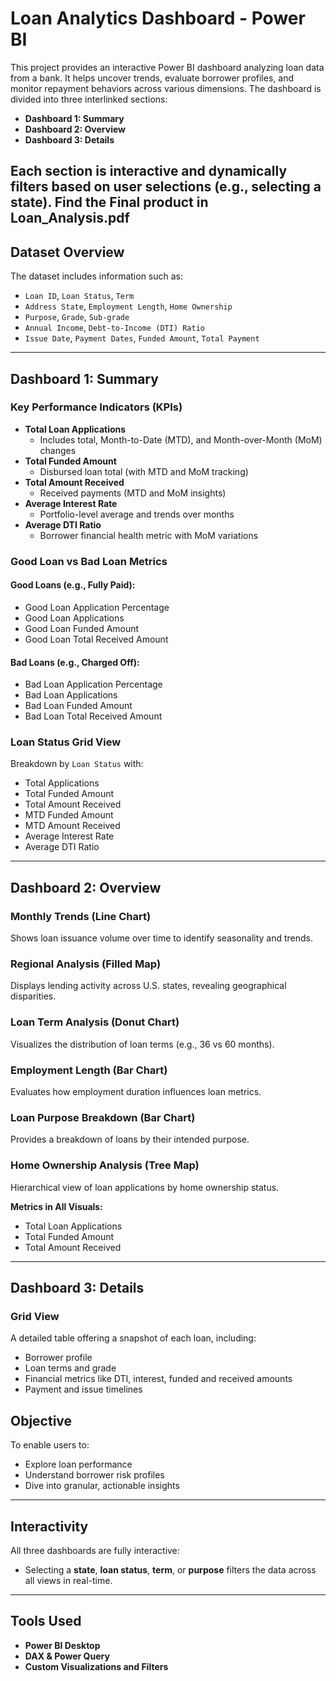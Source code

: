# Loan Analytics Dashboard - Power BI

This project provides an interactive Power BI dashboard analyzing loan data from a bank. It helps uncover trends, evaluate borrower profiles, and monitor repayment behaviors across various dimensions. The dashboard is divided into three interlinked sections:

- **Dashboard 1: Summary**
- **Dashboard 2: Overview**
- **Dashboard 3: Details**

Each section is interactive and dynamically filters based on user selections (e.g., selecting a state).
Find the Final product in Loan_Analysis.pdf
---

## Dataset Overview

The dataset includes information such as:

- `Loan ID`, `Loan Status`, `Term`
- `Address State`, `Employment Length`, `Home Ownership`
- `Purpose`, `Grade`, `Sub-grade`
- `Annual Income`, `Debt-to-Income (DTI) Ratio`
- `Issue Date`, `Payment Dates`, `Funded Amount`, `Total Payment`

---

## Dashboard 1: Summary

###  Key Performance Indicators (KPIs)

- **Total Loan Applications**
  - Includes total, Month-to-Date (MTD), and Month-over-Month (MoM) changes
- **Total Funded Amount**
  - Disbursed loan total (with MTD and MoM tracking)
- **Total Amount Received**
  - Received payments (MTD and MoM insights)
- **Average Interest Rate**
  - Portfolio-level average and trends over months
- **Average DTI Ratio**
  - Borrower financial health metric with MoM variations

### Good Loan vs Bad Loan Metrics

#### Good Loans (e.g., Fully Paid):
- Good Loan Application Percentage
- Good Loan Applications
- Good Loan Funded Amount
- Good Loan Total Received Amount

#### Bad Loans (e.g., Charged Off):
- Bad Loan Application Percentage
- Bad Loan Applications
- Bad Loan Funded Amount
- Bad Loan Total Received Amount

### Loan Status Grid View

Breakdown by `Loan Status` with:
- Total Applications
- Total Funded Amount
- Total Amount Received
- MTD Funded Amount
- MTD Amount Received
- Average Interest Rate
- Average DTI Ratio

---

## Dashboard 2: Overview

### Monthly Trends (Line Chart)
Shows loan issuance volume over time to identify seasonality and trends.

### Regional Analysis (Filled Map)
Displays lending activity across U.S. states, revealing geographical disparities.

### Loan Term Analysis (Donut Chart)
Visualizes the distribution of loan terms (e.g., 36 vs 60 months).

### Employment Length (Bar Chart)
Evaluates how employment duration influences loan metrics.

### Loan Purpose Breakdown (Bar Chart)
Provides a breakdown of loans by their intended purpose.

### Home Ownership Analysis (Tree Map)
Hierarchical view of loan applications by home ownership status.

**Metrics in All Visuals:**
- Total Loan Applications
- Total Funded Amount
- Total Amount Received

---

##  Dashboard 3: Details

### Grid View

A detailed table offering a snapshot of each loan, including:
- Borrower profile
- Loan terms and grade
- Financial metrics like DTI, interest, funded and received amounts
- Payment and issue timelines

##  Objective

To enable users to:
- Explore loan performance
- Understand borrower risk profiles
- Dive into granular, actionable insights

---

##  Interactivity

All three dashboards are fully interactive:
- Selecting a **state**, **loan status**, **term**, or **purpose** filters the data across all views in real-time.

---

##  Tools Used

- **Power BI Desktop**
- **DAX & Power Query**
- **Custom Visualizations and Filters**


